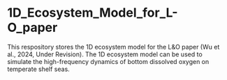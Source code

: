 # 1D_Ecosystem_Model_for_L-O_paper
This respository stores the 1D ecosystem model for the L&amp;O paper (Wu et al., 2024, Under Revision). The 1D ecosystem model can be used to simulate the high-frequency dynamics of bottom dissolved oxygen on temperate shelf seas.
